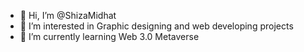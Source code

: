 - 👋 Hi, I’m @ShizaMidhat
- 👀 I’m interested in Graphic designing and web developing projects
- 🌱 I’m currently learning Web 3.0 Metaverse
<!---
ShizaMidhat/ShizaMidhat is a ✨ special ✨ repository because its `README.md` (this file) appears on your GitHub profile.
You can click the Preview link to take a look at your changes.
--->
